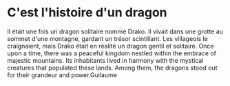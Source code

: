 # C'est l'histoire d'un dragon

Il était une fois un dragon solitaire nommé Drako. Il vivait dans une grotte au sommet d'une montagne, gardant un trésor scintillant. Les villageois le craignaient, mais Drako était en réalité un dragon gentil et solitaire.
Once upon a time, there was a peaceful kingdom nestled within the embrace of majestic mountains. Its inhabitants lived in harmony with the mystical creatures that populated these lands. Among them, the dragons stood out for their grandeur and power.Guilaume